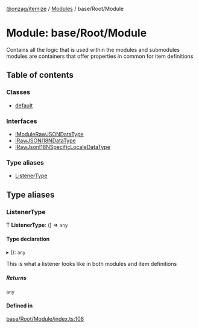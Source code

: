 [@onzag/itemize](../README.md) / [Modules](../modules.md) / base/Root/Module

# Module: base/Root/Module

Contains all the logic that is used within the modules and submodules
modules are containers that offer properties in common for item definitions

## Table of contents

### Classes

- [default](../classes/base_Root_Module.default.md)

### Interfaces

- [IModuleRawJSONDataType](../interfaces/base_Root_Module.IModuleRawJSONDataType.md)
- [IRawJSONI18NDataType](../interfaces/base_Root_Module.IRawJSONI18NDataType.md)
- [IRawJsonI18NSpecificLocaleDataType](../interfaces/base_Root_Module.IRawJsonI18NSpecificLocaleDataType.md)

### Type aliases

- [ListenerType](base_Root_Module.md#listenertype)

## Type aliases

### ListenerType

Ƭ **ListenerType**: () => `any`

#### Type declaration

▸ (): `any`

This is what a listener looks like in both modules
and item definitions

##### Returns

`any`

#### Defined in

[base/Root/Module/index.ts:108](https://github.com/onzag/itemize/blob/f2f29986/base/Root/Module/index.ts#L108)
